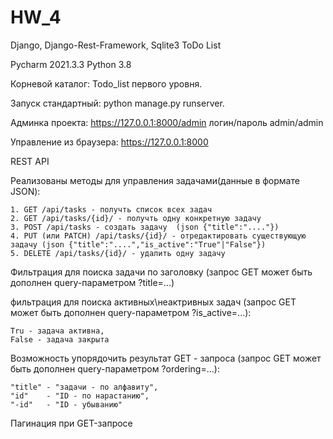 # HW_4
Django, Django-Rest-Framework, Sqlite3    ToDo List


Pycharm 2021.3.3 Python 3.8<p>

Корневой каталог: Todo_list первого уровня.<p>
Запуск стандартный: python manage.py runserver.<p>
Админка проекта: https://127.0.0.1:8000/admin  логин/пароль admin/admin<p>
Управление из браузера: https://127.0.0.1:8000 <p>

REST API<p>

Реализованы методы для управления задачами(данные в формате JSON):<p>

    1. GET /api/tasks - получть список всех задач
    2. GET /api/tasks/{id}/ - получть одну конкретную задачу
    3. POST /api/tasks - создать задачу  (json {"title":"...."})
    4. PUT (или PATCH) /api/tasks/{id}/ - отредактировать существующую задачу (json {"title":"....","is_active":"True"|"False"})
    5. DELETE /api/tasks/{id}/ - удалить одну задачу


Фильтрация для поиска задачи по заголовку (запрос GET может быть дополнен query-параметром ?title=...)<p>

фильтрация для поиска активных\неактривных задач (запрос GET может быть дополнен query-параметром ?is_active=...):

    Tru - задача активна,
    False - задача закрыта 

Возможность упорядочить результат GET - запроса (запрос GET может быть дополнен query-параметром ?ordering=...):
 
    "title" - "задачи - по алфавиту",
    "id"    - "ID - по нарастанию",
    "-id"   - "ID - убыванию"

Пагинация при GET-запросе